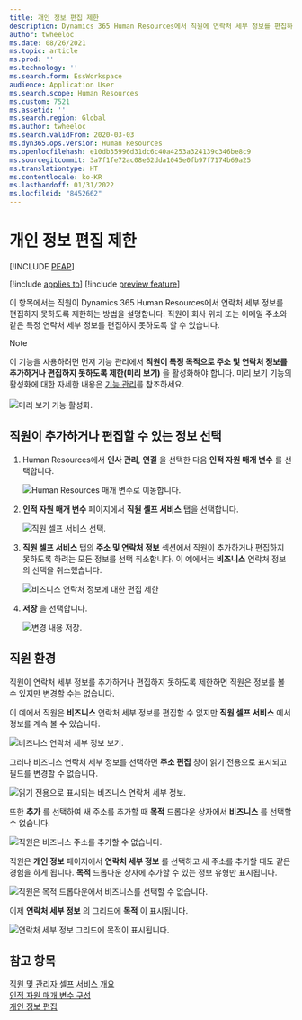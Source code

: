```yaml
---
title: 개인 정보 편집 제한
description: Dynamics 365 Human Resources에서 직원에 연락처 세부 정보를 편집하지 못하도록 제한합니다.
author: twheeloc
ms.date: 08/26/2021
ms.topic: article
ms.prod: ''
ms.technology: ''
ms.search.form: EssWorkspace
audience: Application User
ms.search.scope: Human Resources
ms.custom: 7521
ms.assetid: ''
ms.search.region: Global
ms.author: twheeloc
ms.search.validFrom: 2020-03-03
ms.dyn365.ops.version: Human Resources
ms.openlocfilehash: e10db35996d31dc6c40a4253a324139c346be8c9
ms.sourcegitcommit: 3a7f1fe72ac08e62dda1045e0fb97f7174b69a25
ms.translationtype: HT
ms.contentlocale: ko-KR
ms.lasthandoff: 01/31/2022
ms.locfileid: "8452662"
---
```

# <a name="restrict-editing-of-personal-information"></a>개인 정보 편집 제한


[!INCLUDE [PEAP](../includes/peap-2.md)]

[!include [applies to](../includes/applies-to-hr.md)]
[!include [preview feature](./includes/preview-feature.md)]

이 항목에서는 직원이 Dynamics 365 Human Resources에서 연락처 세부 정보를 편집하지 못하도록 제한하는 방법을 설명합니다. 직원이 회사 위치 또는 이메일 주소와 같은 특정 연락처 세부 정보를 편집하지 못하도록 할 수 있습니다.

> [!NOTE]
> 이 기능을 사용하려면 먼저 기능 관리에서 **직원이 특정 목적으로 주소 및 연락처 정보를 추가하거나 편집하지 못하도록 제한(미리 보기)** 을 활성화해야 합니다. 미리 보기 기능의 활성화에 대한 자세한 내용은 [기능 관리](hr-admin-manage-features.md)를 참조하세요.<br><br>![미리 보기 기능 활성화.](./media/hr-employee-self-service-restrict-enable.png)

## <a name="choose-the-information-an-employee-can-add-or-edit"></a>직원이 추가하거나 편집할 수 있는 정보 선택

1. Human Resources에서 **인사 관리**, **연결** 을 선택한 다음 **인적 자원 매개 변수** 를 선택합니다.

   ![Human Resources 매개 변수로 이동합니다.](./media/hr-employee-self-service-human-resources-parameters.png)

2. **인적 자원 매개 변수** 페이지에서 **직원 셀프 서비스** 탭을 선택합니다.

   ![직원 셀프 서비스 선택.](./media/hr-employee-self-service-tab.png)

3. **직원 셀프 서비스** 탭의 **주소 및 연락처 정보** 섹션에서 직원이 추가하거나 편집하지 못하도록 하려는 모든 정보를 선택 취소합니다. 이 예에서는 **비즈니스** 연락처 정보의 선택을 취소했습니다.

   ![비즈니스 연락처 정보에 대한 편집 제한](./media/hr-employee-self-service-restrict-business.png)

4. **저장** 을 선택합니다.

   ![변경 내용 저장.](./media/hr-employee-self-service-restrict-save.png)

## <a name="employee-experience"></a>직원 환경

직원이 연락처 세부 정보를 추가하거나 편집하지 못하도록 제한하면 직원은 정보를 볼 수 있지만 변경할 수는 없습니다.

이 예에서 직원은 **비즈니스** 연락처 세부 정보를 편집할 수 없지만 **직원 셀프 서비스** 에서 정보를 계속 볼 수 있습니다.

![비즈니스 연락처 세부 정보 보기.](./media/hr-employee-self-service-restrict-view.png)

그러나 비즈니스 연락처 세부 정보를 선택하면 **주소 편집** 창이 읽기 전용으로 표시되고 필드를 변경할 수 없습니다.

![읽기 전용으로 표시되는 비즈니스 연락처 세부 정보.](./media/hr-employee-self-service-restrict-read-only.png)

또한 **추가** 를 선택하여 새 주소를 추가할 때 **목적** 드롭다운 상자에서 **비즈니스** 를 선택할 수 없습니다.

![직원은 비즈니스 주소를 추가할 수 없습니다.](./media/hr-employee-self-service-restrict-add.png)

직원은 **개인 정보** 페이지에서 **연락처 세부 정보** 를 선택하고 새 주소를 추가할 때도 같은 경험을 하게 됩니다. **목적** 드롭다운 상자에 추가할 수 있는 정보 유형만 표시됩니다. 

![직원은 목적 드롭다운에서 비즈니스를 선택할 수 없습니다.](./media/hr-employee-self-service-restrict-purpose.png)

이제 **연락처 세부 정보** 의 그리드에 **목적** 이 표시됩니다.

![연락처 세부 정보 그리드에 목적이 표시됩니다.](./media/hr-employee-self-service-restrict-purpose-grid.png)

## <a name="see-also"></a>참고 항목

[직원 및 관리자 셀프 서비스 개요](hr-employee-manager-self-service-overview.md)<br>
[인적 자원 매개 변수 구성](hr-setup-parameters.md)<br>
[개인 정보 편집](hr-employee-manager-self-service-edit-personal-information.md)
